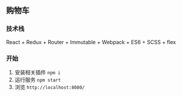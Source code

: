 ## 购物车
### 技术栈
React + Redux + Router + Immutable + Webpack + ES6 + SCSS + flex

### 开始
1. 安装相关插件 ``npm i``
2. 运行服务 ``npm start``
3. 浏览 ``http://localhost:8080/``
